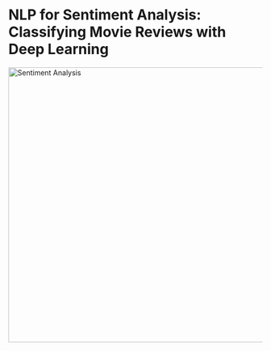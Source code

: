 # NLP for Sentiment Analysis: Classifying Movie Reviews with Deep Learning

<img width = "544" alt = "Sentiment Analysis" src = "https://github.com/user-attachments/assets/51dfd036-e6cf-40bb-9bf5-1f5d694c3b90" />
